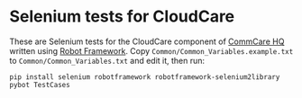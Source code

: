 Selenium tests for CloudCare
============================

These are Selenium tests for the CloudCare component of [CommCare HQ][1] written
using [Robot Framework][2].  Copy `Common/Common_Variables.example.txt` to
`Common/Common_Variables.txt` and edit it, then run:

    pip install selenium robotframework robotframework-selenium2library 
    pybot TestCases

 [1]: http://github.com/dimagi/commcare-hq
 [2]: http://code.google.com/p/robotframework/
